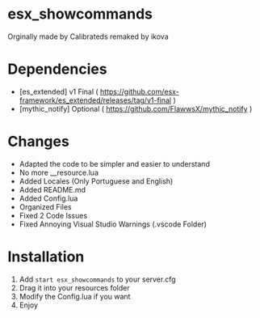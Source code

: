 # esx_showcommands
Orginally made by Calibrateds remaked by ikova

# Dependencies

- [es_extended] v1 Final ( https://github.com/esx-framework/es_extended/releases/tag/v1-final )
- [mythic_notify] Optional ( https://github.com/FlawwsX/mythic_notify )

# Changes
- Adapted the code to be simpler and easier to understand
- No more __resource.lua
- Added Locales (Only Portuguese and English)
- Added README.md
- Added Config.lua
- Organized Files
- Fixed 2 Code Issues
- Fixed Annoying Visual Studio Warnings (.vscode Folder)

# Installation
1) Add `start esx_showcommands` to your server.cfg
2) Drag it into your resources folder
3) Modify the Config.lua if you want
4) Enjoy
